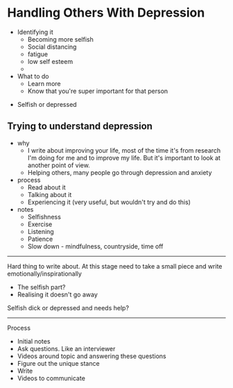 # Handling Others With Depression

- Identifying it
  - Becoming more selfish
  - Social distancing
  - fatigue
  - low self esteem
  -
- What to do
  - Learn more
  - Know that you're super important for that person

* Selfish or depressed

## Trying to understand depression

- why
  - I write about improving your life, most of the time it's from research I'm doing for me and to improve my life. But it's important to look at another point of view.
  - Helping others, many people go through depression and anxiety
- process
  - Read about it
  - Talking about it
  - Experiencing it (very useful, but wouldn't try and do this)
- notes
  - Selfishness
  - Exercise
  - Listening
  - Patience
  - Slow down - mindfulness, countryside, time off

---

Hard thing to write about. At this stage need to take a small piece and write emotionally/inspirationally

- The selfish part?
- Realising it doesn't go away

Selfish dick or depressed and needs help?

---

Process

- Initial notes
- Ask questions. Like an interviewer
- Videos around topic and answering these questions
- Figure out the unique stance
- Write
- Videos to communicate
